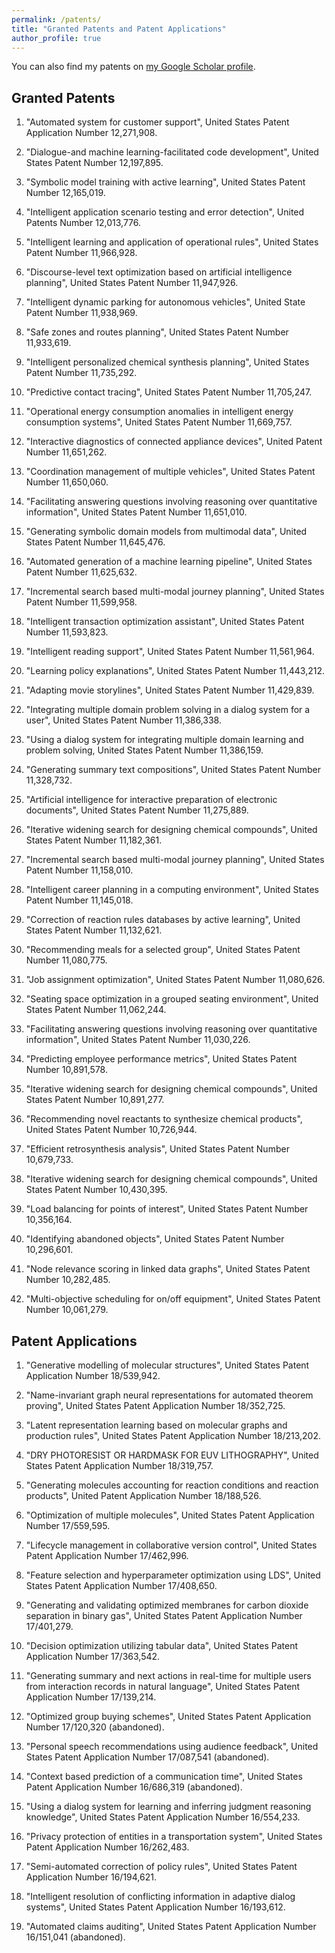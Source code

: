 ```yaml
---
permalink: /patents/
title: "Granted Patents and Patent Applications"
author_profile: true
---
```

You can also find my patents on [my Google Scholar profile](https://scholar.google.com/citations?user=2KN9ivEAAAAJ&hl).

## Granted Patents

1. "Automated system for customer support", United States Patent Application Number 12,271,908. 

1. "Dialogue-and machine learning-facilitated code development", United States Patent Number 12,197,895. 

1. "Symbolic model training with active learning", United States Patent Number 12,165,019.

1. "Intelligent application scenario testing and error detection",  United Patents Number 12,013,776.

1. "Intelligent learning and application of operational rules", United States Patent Number 11,966,928. 

1. "Discourse-level text optimization based on artificial intelligence planning",  United States Patent Number 11,947,926. 

1. "Intelligent dynamic parking for autonomous vehicles", United State Patent Number 11,938,969. 

1. "Safe zones and routes planning", United States Patent Number 11,933,619.

1. "Intelligent personalized chemical synthesis planning", United States Patent Number 11,735,292.

1. "Predictive contact tracing", United States Patent Number 11,705,247.

1. "Operational energy consumption anomalies in intelligent energy consumption systems", United States Patent Number 11,669,757.

1. "Interactive diagnostics of connected appliance devices", United Patent Number 11,651,262. 

1. "Coordination management of multiple vehicles", United States Patent Number 11,650,060. 

1. "Facilitating answering questions involving reasoning over quantitative information", United States Patent Number 11,651,010.

1. "Generating symbolic domain models from multimodal data", United States Patent Number 11,645,476. 

1. "Automated generation of a machine learning pipeline",  United States Patent Number 11,625,632. 

1. "Incremental search based multi-modal journey planning", United States Patent Number 11,599,958.

1. "Intelligent transaction optimization assistant", United States Patent Number 11,593,823.

1. "Intelligent reading support", United States Patent Number 11,561,964.

1. "Learning policy explanations", United States Patent Number 11,443,212. 

1. "Adapting movie storylines", United States Patent Number 11,429,839. 

1. "Integrating multiple domain problem solving in a dialog system for a user", United States Patent Number 11,386,338. 

1. "Using a dialog system for integrating multiple domain learning and problem solving, United States Patent Number 11,386,159. 

1. "Generating summary text compositions", United States Patent Number 11,328,732. 

1. "Artificial intelligence for interactive preparation of electronic documents", United States Patent Number 11,275,889. 

1. "Iterative widening search for designing chemical compounds",  United States Patent Number 11,182,361. 

1. "Incremental search based multi-modal journey planning",  United States Patent Number 11,158,010. 

1. "Intelligent career planning in a computing environment", United States Patent Number 11,145,018. 

1. "Correction of reaction rules databases by active learning", United States Patent Number 11,132,621. 

1. "Recommending meals for a selected group", United States Patent Number 11,080,775. 

1. "Job assignment optimization", United States Patent Number 11,080,626. 

1. "Seating space optimization in a grouped seating environment", United States Patent Number 11,062,244.

1. "Facilitating answering questions involving reasoning over quantitative information", United States Patent Number 11,030,226. 

1. "Predicting employee performance metrics", United States Patent Number 10,891,578. 

1. "Iterative widening search for designing chemical compounds", United States Patent Number 10,891,277. 

1. "Recommending novel reactants to synthesize chemical products", United States Patent Number 10,726,944. 

1. "Efficient retrosynthesis analysis", United States Patent Number 10,679,733. 

1. "Iterative widening search for designing chemical compounds", United States Patent Number 10,430,395. 

1. "Load balancing for points of interest", United States Patent Number 10,356,164. 

1. "Identifying abandoned objects", United States Patent Number 10,296,601. 

1. "Node relevance scoring in linked data graphs", United States Patent Number 10,282,485. 

1. "Multi-objective scheduling for on/off equipment", United States Patent Number 10,061,279. 


## Patent Applications

1. "Generative modelling of molecular structures", United States Patent Application Number 18/539,942. 

1. "Name-invariant graph neural representations for automated theorem proving", United States Patent Application Number 18/352,725.

1. "Latent representation learning based on molecular graphs and production rules", United States Patent Application Number 18/213,202. 

1. "DRY PHOTORESIST OR HARDMASK FOR EUV LITHOGRAPHY", United States Patent Application Number 18/319,757.

1. "Generating molecules accounting for reaction conditions and reaction products", United Patent Application Number 18/188,526. 

1. "Optimization of multiple molecules", United States Patent Application Number 17/559,595.

1. "Lifecycle management in collaborative version control",  United States Patent Application Number 17/462,996. 

1. "Feature selection and hyperparameter optimization using LDS", United States Patent Application Number 17/408,650. 

1. "Generating and validating optimized membranes for carbon dioxide separation in binary gas", United States Patent Application Number 17/401,279.

1. "Decision optimization utilizing tabular data", United States Patent Application Number 17/363,542.

1. "Generating summary and next actions in real-time for multiple users from interaction records in natural language", United States Patent Application Number 17/139,214.

1. "Optimized group buying schemes", United States Patent Application Number 17/120,320 (abandoned).

1. "Personal speech recommendations using audience feedback", United States Patent Application Number 17/087,541 (abandoned).

1. "Context based prediction of a communication time", United States Patent Application Number 16/686,319 (abandoned).

1. "Using a dialog system for learning and inferring judgment reasoning knowledge", United States Patent Application Number 16/554,233.

1. "Privacy protection of entities in a transportation system",  United States Patent Application Number 16/262,483.

1. "Semi-automated correction of policy rules", United States Patent Application Number 16/194,621. 

1. "Intelligent resolution of conflicting information in adaptive dialog systems",  United States Patent Application Number 16/193,612. 

1. "Automated claims auditing", United States Patent Application Number 16/151,041 (abandoned).
